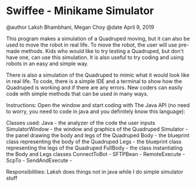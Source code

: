 # Swiffee - Minikame Simulator

@author Laksh Bhambhani, Megan Choy
@date April 9, 2019

This program makes a simulation of a Quadruped moving, but it can also be used to move the robot in real life. To move the robot, the user will use pre-made methods. Kids who would like to try testing a Quadruped, but don't have one, can use this simulation. It is also useful to try coding and using robots in an easy and simple way. 

There is also a simulation of the Quadruped to mimic what it would look like in real life. To code, there is a simple IDE and a terminal to show how the Quadruped is working and if there are any errors. New coders can easily code with simple methods that can be used in many ways.

Instructions:
Open the window and start coding with The Java API (no need to worry, you need to code in java and you definitely know this language):

Classes used:
Java - the analyzer of the code the user inputs
SimulatorWindow - the window and graphics of the Quadruped
Simulator - the panel drawing the body and legs of the Quadruped
Body - the blueprint class representing the body of the Quadruped
Legs - the blueprint class representing the legs of the Quadruped
FullBody - the class instantiating the Body and Legs classes
ConnectToBot - 
SFTPBean - 
RemoteExecute - 
ScpTo - 
SendAndExecute - 

Responsibilities:
Laksh does things not in java while I do simple simulator stuff
